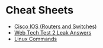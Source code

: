 # Cheat Sheets

* [Cisco IOS (Routers and Switches)](https://github.com/recoskyler/Cheat-Sheets/blob/master/Cisco_IOS_(Routers%20and%20Switches)_Cheat_Sheet)
* [Web Tech Test 2 Leak Answers](https://github.com/recoskyler/Cheat-Sheets/blob/master/Web_Tech_Test_2_Leak_Answers.md)
* [Linux Commands](https://github.com/recoskyler/Cheat-Sheets/blob/master/Linux_Commands_Cheat_Sheet.md)
